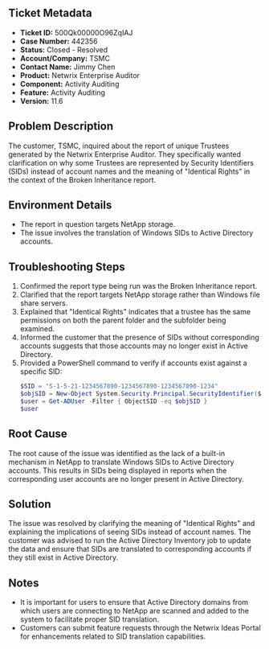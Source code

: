 ## Ticket Metadata
- **Ticket ID:** 500Qk00000O96ZqIAJ
- **Case Number:** 442356
- **Status:** Closed - Resolved
- **Account/Company:** TSMC
- **Contact Name:** Jimmy Chen
- **Product:** Netwrix Enterprise Auditor
- **Component:** Activity Auditing
- **Feature:** Activity Auditing
- **Version:** 11.6

## Problem Description
The customer, TSMC, inquired about the report of unique Trustees generated by the Netwrix Enterprise Auditor. They specifically wanted clarification on why some Trustees are represented by Security Identifiers (SIDs) instead of account names and the meaning of "Identical Rights" in the context of the Broken Inheritance report.

## Environment Details
- The report in question targets NetApp storage.
- The issue involves the translation of Windows SIDs to Active Directory accounts.

## Troubleshooting Steps
1. Confirmed the report type being run was the Broken Inheritance report.
2. Clarified that the report targets NetApp storage rather than Windows file share servers.
3. Explained that "Identical Rights" indicates that a trustee has the same permissions on both the parent folder and the subfolder being examined.
4. Informed the customer that the presence of SIDs without corresponding accounts suggests that those accounts may no longer exist in Active Directory.
5. Provided a PowerShell command to verify if accounts exist against a specific SID:
   ```powershell
   $SID = "S-1-5-21-1234567890-1234567890-1234567890-1234"
   $objSID = New-Object System.Security.Principal.SecurityIdentifier($SID)
   $user = Get-ADUser -Filter { ObjectSID -eq $objSID }
   $user
   ```

## Root Cause
The root cause of the issue was identified as the lack of a built-in mechanism in NetApp to translate Windows SIDs to Active Directory accounts. This results in SIDs being displayed in reports when the corresponding user accounts are no longer present in Active Directory.

## Solution
The issue was resolved by clarifying the meaning of "Identical Rights" and explaining the implications of seeing SIDs instead of account names. The customer was advised to run the Active Directory Inventory job to update the data and ensure that SIDs are translated to corresponding accounts if they still exist in Active Directory.

## Notes
- It is important for users to ensure that Active Directory domains from which users are connecting to NetApp are scanned and added to the system to facilitate proper SID translation.
- Customers can submit feature requests through the Netwrix Ideas Portal for enhancements related to SID translation capabilities.